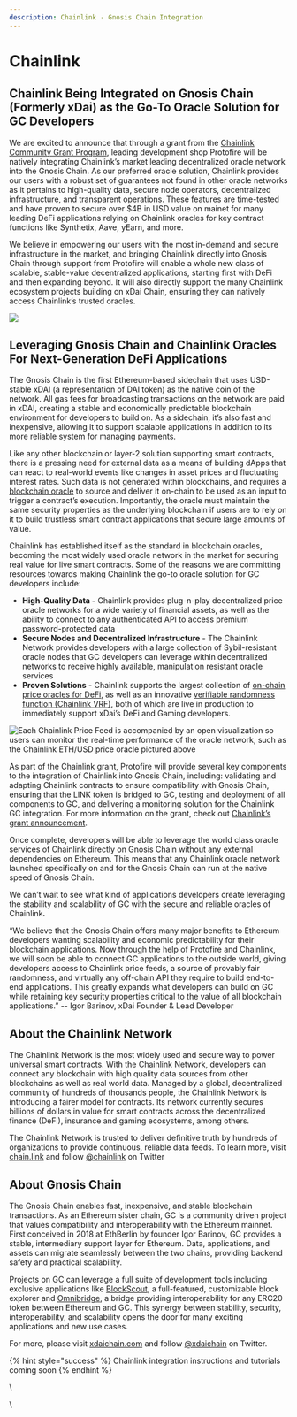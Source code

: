 ```yaml
---
description: Chainlink - Gnosis Chain Integration
---
```


# Chainlink

## **Chainlink Being Integrated on Gnosis Chain (Formerly xDai) as the Go-To Oracle Solution for GC Developers**

We are excited to announce that through a grant from the [Chainlink Community Grant Program](https://blog.chain.link/introducing-the-chainlink-community-grant-program/), leading development shop Protofire will be natively integrating Chainlink’s market leading decentralized oracle network into the Gnosis Chain. As our preferred oracle solution, Chainlink provides our users with a robust set of guarantees not found in other oracle networks as it pertains to high-quality data, secure node operators, decentralized infrastructure, and transparent operations. These features are time-tested and have proven to secure over $4B in USD value on mainet for many leading DeFi applications relying on Chainlink oracles for key contract functions like Synthetix, Aave, yEarn, and more.

We believe in empowering our users with the most in-demand and secure infrastructure in the market, and bringing Chainlink directly into Gnosis Chain through support from Protofire will enable a whole new class of scalable, stable-value decentralized applications, starting first with DeFi and then expanding beyond. It will also directly support the many Chainlink ecosystem projects building on xDai Chain, ensuring they can natively access Chainlink’s trusted oracles.

![](https://lh3.googleusercontent.com/goXb4eIZS0MK2sBlGZ3s3o83Te3M11y8lSurZkqaCH\_OacHPW0YrrMzKYnysxZSeZ0aNkIGM78JEnrEmdFMrn94jshWxMg0D6gQYGfocQciE\_o1tF\_sL2OEddaEC9OGcRKV3em4c)

## **Leveraging Gnosis Chain and Chainlink Oracles For Next-Generation DeFi Applications**

The Gnosis Chain is the first Ethereum-based sidechain that uses USD-stable xDAI (a representation of DAI token) as the native coin of the network. All gas fees for broadcasting transactions on the network are paid in xDAI, creating a stable and economically predictable blockchain environment for developers to build on. As a sidechain, it’s also fast and inexpensive, allowing it to support scalable applications in addition to its more reliable system for managing payments.

Like any other blockchain or layer-2 solution supporting smart contracts, there is a pressing need for external data as a means of building dApps that can react to real-world events like changes in asset prices and fluctuating interest rates. Such data is not generated within blockchains, and requires a [blockchain oracle](https://blog.chain.link/what-is-the-blockchain-oracle-problem/) to source and deliver it on-chain to be used as an input to trigger a contract’s execution. Importantly, the oracle must maintain the same security properties as the underlying blockchain if users are to rely on it to build trustless smart contract applications that secure large amounts of value.

Chainlink has established itself as the standard in blockchain oracles, becoming the most widely used oracle network in the market for securing real value for live smart contracts. Some of the reasons we are committing resources towards making Chainlink the go-to oracle solution for GC developers include:

* **High-Quality Data -** Chainlink provides plug-n-play decentralized price oracle networks for a wide variety of financial assets, as well as the ability to connect to any authenticated API to access premium password-protected data
* **Secure Nodes and Decentralized Infrastructure** - The Chainlink Network provides developers with a large collection of Sybil-resistant oracle nodes that GC developers can leverage within decentralized networks to receive highly available, manipulation resistant oracle services
* **Proven Solutions** - Chainlink supports the largest collection of [on-chain price oracles for DeFi](https://feeds.chain.link/), as well as an innovative [verifiable randomness function (Chainlink VRF)](https://blog.chain.link/verifiable-random-functions-vrf-random-number-generation-rng-feature/), both of which are live in production to immediately support xDai’s DeFi and Gaming developers.

![Each Chainlink Price Feed is accompanied by an open visualization so users can monitor the real-time performance of the oracle network, such as the Chainlink ETH/USD price oracle pictured above](https://lh5.googleusercontent.com/PaWbUWVKgtO4K9Av-MmuWCyk7IzoFpMqLul7APnLoNwhcN0-mWL15rOSncIkoRiR48nY5OJx4GQfMyJcfBzlJie-IE0OU2PN4ETn7useWRPQF3qEOX9Bqjct1HYclSVi\_OzkJXaj)

As part of the Chainlink grant, Protofire will provide several key components to the integration of Chainlink into Gnosis Chain, including: validating and adapting Chainlink contracts to ensure compatibility with Gnosis Chain, ensuring that the LINK token is bridged to GC, testing and deployment of all components to GC, and delivering a monitoring solution for the Chainlink GC integration. For more information on the grant, check out [Chainlink’s grant announcement](https://blog.chain.link/protofire-receives-a-chainlink-community-grant-for-an-integration-with-xdai/).

Once complete, developers will be able to leverage the world class oracle services of Chainlink directly on Gnosis Chain without any external dependencies on Ethereum. This means that any Chainlink oracle network launched specifically on and for the Gnosis Chain can run at the native speed of Gnosis Chain.&#x20;

We can’t wait to see what kind of applications developers create leveraging the stability and scalability of GC with the secure and reliable oracles of Chainlink.&#x20;

“We believe that the Gnosis Chain offers many major benefits to Ethereum developers wanting scalability and economic predictability for their blockchain applications. Now through the help of Protofire and Chainlink, we will soon be able to connect GC applications to the outside world, giving developers access to Chainlink price feeds, a source of provably fair randomness, and virtually any off-chain API they require to build end-to-end applications. This greatly expands what developers can build on GC while retaining key security properties critical to the value of all blockchain applications.” -- Igor Barinov, xDai Founder & Lead Developer

## **About the Chainlink Network**

The Chainlink Network is the most widely used and secure way to power universal smart contracts. With the Chainlink Network, developers can connect any blockchain with high quality data sources from other blockchains as well as real world data. Managed by a global, decentralized community of hundreds of thousands people, the Chainlink Network is introducing a fairer model for contracts. Its network currently secures billions of dollars in value for smart contracts across the decentralized finance (DeFi), insurance and gaming ecosystems, among others.

The Chainlink Network is trusted to deliver definitive truth by hundreds of organizations to provide continuous, reliable data feeds. To learn more, visit [chain.link](http://chain.link) and follow [@chainlink](http://twitter.com/chainlink) on Twitter

## **About Gnosis Chain**

The Gnosis Chain enables fast, inexpensive, and stable blockchain transactions. As an Ethereum sister chain, GC is a community driven project that values compatibility and interoperability with the Ethereum mainnet. First conceived in 2018 at EthBerlin by founder Igor Barinov, GC provides a stable, intermediary support layer for Ethereum. Data, applications, and assets can migrate seamlessly between the two chains, providing backend safety and practical scalability.&#x20;

Projects on GC can leverage a full suite of development tools including exclusive applications like [BlockScout](../../../for-users/explorers/blockscout.md), a full-featured, customizable block explorer and [Omnibridge](../../../for-users/bridges/omnibridge/), a bridge providing interoperability for any ERC20 token between Ethereum and GC. This synergy between stability, security, interoperability, and scalability opens the door for many exciting applications and new use cases.

For more, please visit ​[xdaichain.com](https://www.xdaichain.com/) and follow [@xdaichain](https://twitter.com/xdaichain) on Twitter.

{% hint style="success" %}
Chainlink integration instructions and tutorials coming soon
{% endhint %}

\


\
